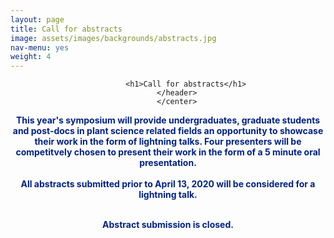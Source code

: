 ```yaml
---
layout: page
title: Call for abstracts
image: assets/images/backgrounds/abstracts.jpg
nav-menu: yes
weight: 4
---
```


<!-- Main -->
<div id="main" class="alt">

<!-- One -->
<section id="one">
	<div class="inner">
		<center>
		<header class="major">

			<h1>Call for abstracts</h1>
		</header>
		</center>

<!-- Content -->
<b style="color:#002285;">This year's symposium will provide <b>undergraduates, graduate students and post-docs in plant science related fields</b> an opportunity to showcase their work in the form of <b>lightning talks</b>. Four presenters will be competitvely chosen to present their work in the form of a 5 minute oral presentation. 
<br><br>
All abstracts submitted prior to <b>April 13, 2020</b> will be considered for a lightning talk. 
<br><br>

<!--<bstyle="color:#002285;">This year's symposium will provide <b>undergraduates, graduate students and post-docs in plant science related fields</b> an opportunity to showcase their work in the form of <b>posters</b>. Additionally, four presenters will be competitively chosen to present their work in the form of a 5 minute <b> oral presentations </b>.-->
<!--<br><br>
Applications from outside of UC Davis will be considered for one of three <b> travel grants </b> of $700. The deadline to be considered for a travel grant is <b>March 30th, 2020 </b>. 
<br><br>-->
<!-- All abstracts submitted prior to the <b>March 30</b> deadline will be considered for these travel awards and winners will be competitively chosen. Applications received between <b>March 31-April 6</b> will be considered for presentation while space lasts, but will not be considered for travel awards or oral presentation.-->
<center> 
<p style="color:#002285;">
Abstract submission is closed. 
<!-- Please submit your abstracts <b><a href="https://docs.google.com/forms/d/e/1FAIpQLSfT9CrcwbzqykrR2NhCkV4a0CEopBl4tMRnqjdX4qKvFf35ew/viewform?usp=sf_link" target="_blank"> HERE</a></b>. Please keep abstracts to a 300 word maximum. -->
</p>
</center>

<!-- <br><br>	
<span>Powered by <a href="https://www.google.com/forms/about/?utm_source=product&amp;utm_medium=forms_logo&amp;utm_campaign=forms"> Google Forms</a>.</span> 
<br>
<span>This content is neither created nor endorsed by Google.</span>-->
